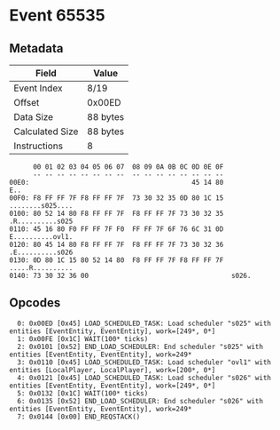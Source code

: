 # Event 65535

## Metadata

| Field           | Value    |
|-----------------|----------|
| Event Index     | 8/19     |
| Offset          | 0x00ED   |
| Data Size       | 88 bytes |
| Calculated Size | 88 bytes |
| Instructions    | 8        |

```
      00 01 02 03 04 05 06 07  08 09 0A 0B 0C 0D 0E 0F
      -- -- -- -- -- -- -- --  -- -- -- -- -- -- -- --
00E0:                                         45 14 80               E..
00F0: F8 FF FF 7F F8 FF FF 7F  73 30 32 35 0D 80 1C 15  ........s025....
0100: 80 52 14 80 F8 FF FF 7F  F8 FF FF 7F 73 30 32 35  .R..........s025
0110: 45 16 80 F0 FF FF 7F F0  FF FF 7F 6F 76 6C 31 0D  E..........ovl1.
0120: 80 45 14 80 F8 FF FF 7F  F8 FF FF 7F 73 30 32 36  .E..........s026
0130: 0D 80 1C 15 80 52 14 80  F8 FF FF 7F F8 FF FF 7F  .....R..........
0140: 73 30 32 36 00                                    s026.           
```

## Opcodes

```
  0: 0x00ED [0x45] LOAD_SCHEDULED_TASK: Load scheduler "s025" with entities [EventEntity, EventEntity], work=[249*, 0*]
  1: 0x00FE [0x1C] WAIT(100* ticks)
  2: 0x0101 [0x52] END_LOAD_SCHEDULER: End scheduler "s025" with entities [EventEntity, EventEntity], work=249*
  3: 0x0110 [0x45] LOAD_SCHEDULED_TASK: Load scheduler "ovl1" with entities [LocalPlayer, LocalPlayer], work=[200*, 0*]
  4: 0x0121 [0x45] LOAD_SCHEDULED_TASK: Load scheduler "s026" with entities [EventEntity, EventEntity], work=[249*, 0*]
  5: 0x0132 [0x1C] WAIT(100* ticks)
  6: 0x0135 [0x52] END_LOAD_SCHEDULER: End scheduler "s026" with entities [EventEntity, EventEntity], work=249*
  7: 0x0144 [0x00] END_REQSTACK()
```
